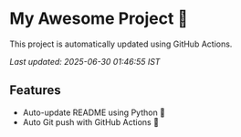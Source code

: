 # My Awesome Project 🚀

This project is automatically updated using GitHub Actions.

_Last updated: 2025-06-30 01:46:55 IST_

## Features
- Auto-update README using Python 🐍
- Auto Git push with GitHub Actions 🤖
